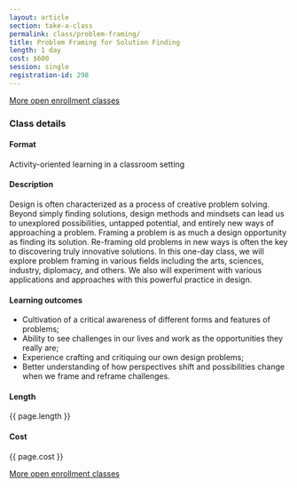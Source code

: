 ```yaml
---
layout: article
section: take-a-class
permalink: class/problem-framing/
title: Problem Framing for Solution Finding
length: 1 day
cost: $600
session: single
registration-id: 298
---
```


[More open enrollment classes](../../take-a-class/open-enrollment-classes/)

### Class details

#### Format

Activity-oriented learning in a classroom setting

#### Description

Design is often characterized as a process of creative problem solving. Beyond simply finding solutions, design methods and mindsets can lead us to unexplored possibilities, untapped potential, and entirely new ways of approaching a problem. Framing a problem is as much a design opportunity as finding its solution. Re-framing old problems in new ways is often the key to discovering truly innovative solutions. In this one-day class, we will explore problem framing in various fields including the arts, sciences, industry, diplomacy, and others. We also will experiment with various applications and approaches with this powerful practice in design.

#### Learning outcomes

* Cultivation of a critical awareness of different forms and features of problems;
* Ability to see challenges in our lives and work as the opportunities they really are;
* Experience crafting and critiquing our own design problems;
* Better understanding of how perspectives shift and possibilities change when we frame and reframe challenges.

#### Length

{{ page.length }}

#### Cost

{{ page.cost }}

[More open enrollment classes](../../take-a-class/open-enrollment-classes/)
